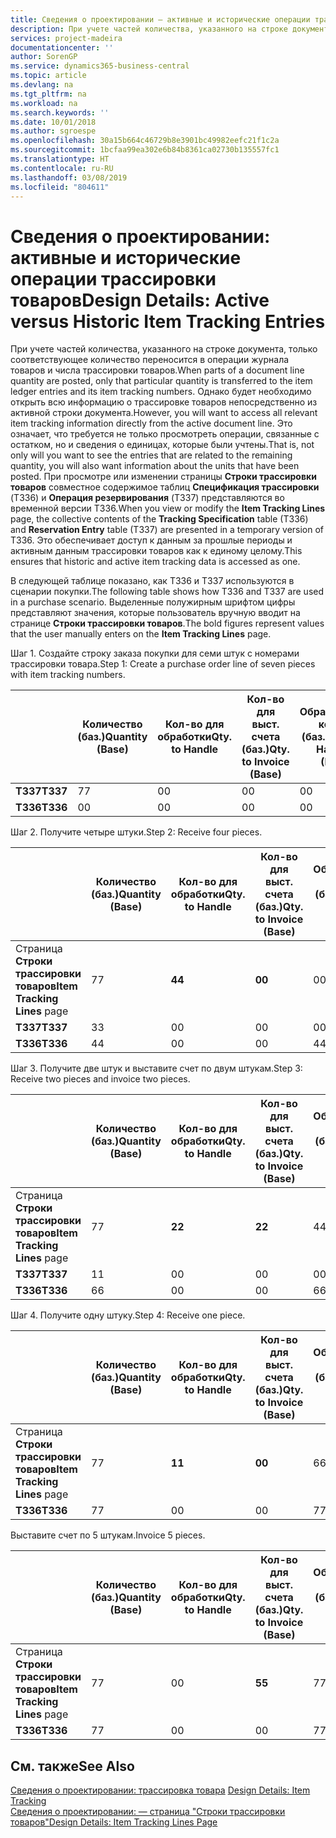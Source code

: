 ```yaml
---
title: Сведения о проектировании — активные и исторические операции трассировки товаров | Документы Майкрософт
description: При учете частей количества, указанного на строке документа, только соответствующее количество переносится в операции журнала товаров и числа трассировки товаров. Однако будет необходимо открыть всю информацию о трассировке товаров непосредственно из активной строки документа. Это означает, что требуется не только просмотреть операции, связанные с остатком, но и сведения о единицах, которые были учтены. При просмотре или изменении страницы **Строки трассировки товаров** совместное содержимое таблиц **Спецификация трассировки** (T336) и **Операция резервирования** (T337) представляются во временной версии T336. Это обеспечивает доступ к данным за прошлые периоды и активным данным трассировки товаров как к единому целому.
services: project-madeira
documentationcenter: ''
author: SorenGP
ms.service: dynamics365-business-central
ms.topic: article
ms.devlang: na
ms.tgt_pltfrm: na
ms.workload: na
ms.search.keywords: ''
ms.date: 10/01/2018
ms.author: sgroespe
ms.openlocfilehash: 30a15b664c46729b8e3901bc49982eefc21f1c2a
ms.sourcegitcommit: 1bcfaa99ea302e6b84b8361ca02730b135557fc1
ms.translationtype: HT
ms.contentlocale: ru-RU
ms.lasthandoff: 03/08/2019
ms.locfileid: "804611"
---
```

# <a name="design-details-active-versus-historic-item-tracking-entries"></a><span data-ttu-id="badea-107">Сведения о проектировании: активные и исторические операции трассировки товаров</span><span class="sxs-lookup"><span data-stu-id="badea-107">Design Details: Active versus Historic Item Tracking Entries</span></span>
<span data-ttu-id="badea-108">При учете частей количества, указанного на строке документа, только соответствующее количество переносится в операции журнала товаров и числа трассировки товаров.</span><span class="sxs-lookup"><span data-stu-id="badea-108">When parts of a document line quantity are posted, only that particular quantity is transferred to the item ledger entries and its item tracking numbers.</span></span> <span data-ttu-id="badea-109">Однако будет необходимо открыть всю информацию о трассировке товаров непосредственно из активной строки документа.</span><span class="sxs-lookup"><span data-stu-id="badea-109">However, you will want to access all relevant item tracking information directly from the active document line.</span></span> <span data-ttu-id="badea-110">Это означает, что требуется не только просмотреть операции, связанные с остатком, но и сведения о единицах, которые были учтены.</span><span class="sxs-lookup"><span data-stu-id="badea-110">That is, not only will you want to see the entries that are related to the remaining quantity, you will also want information about the units that have been posted.</span></span> <span data-ttu-id="badea-111">При просмотре или изменении страницы **Строки трассировки товаров** совместное содержимое таблиц **Спецификация трассировки** (T336) и **Операция резервирования** (T337) представляются во временной версии T336.</span><span class="sxs-lookup"><span data-stu-id="badea-111">When you view or modify the **Item Tracking Lines** page, the collective contents of the **Tracking Specification** table (T336) and **Reservation Entry** table (T337) are presented in a temporary version of T336.</span></span> <span data-ttu-id="badea-112">Это обеспечивает доступ к данным за прошлые периоды и активным данным трассировки товаров как к единому целому.</span><span class="sxs-lookup"><span data-stu-id="badea-112">This ensures that historic and active item tracking data is accessed as one.</span></span>  

 <span data-ttu-id="badea-113">В следующей таблице показано, как T336 и T337 используются в сценарии покупки.</span><span class="sxs-lookup"><span data-stu-id="badea-113">The following table shows how T336 and T337 are used in a purchase scenario.</span></span> <span data-ttu-id="badea-114">Выделенные полужирным шрифтом цифры представляют значения, которые пользователь вручную вводит на странице **Строки трассировки товаров**.</span><span class="sxs-lookup"><span data-stu-id="badea-114">The bold figures represent values that the user manually enters on the **Item Tracking Lines** page.</span></span>  

 <span data-ttu-id="badea-115">Шаг 1. Создайте строку заказа покупки для семи штук с номерами трассировки товара.</span><span class="sxs-lookup"><span data-stu-id="badea-115">Step 1: Create a purchase order line of seven pieces with item tracking numbers.</span></span>  

||<span data-ttu-id="badea-116">**Количество (баз.)**</span><span class="sxs-lookup"><span data-stu-id="badea-116">**Quantity (Base)**</span></span>|<span data-ttu-id="badea-117">**Кол-во для обработки**</span><span class="sxs-lookup"><span data-stu-id="badea-117">**Qty. to Handle**</span></span>|<span data-ttu-id="badea-118">**Кол-во для выст. счета (баз.)**</span><span class="sxs-lookup"><span data-stu-id="badea-118">**Qty. to Invoice (Base)**</span></span>|<span data-ttu-id="badea-119">**Обработанное кол-во (баз.)**</span><span class="sxs-lookup"><span data-stu-id="badea-119">**Quantity Handled (Base)**</span></span>|<span data-ttu-id="badea-120">**Кол-во по выст. счетам (баз.)**</span><span class="sxs-lookup"><span data-stu-id="badea-120">**Quantity Invoiced (Base)**</span></span>|  
|-|----------------------------------------------|--------------------------------------------|------------------------------------------------------|-------------------------------------------------------|--------------------------------------------------------|  
|<span data-ttu-id="badea-121">**T337**</span><span class="sxs-lookup"><span data-stu-id="badea-121">**T337**</span></span>|<span data-ttu-id="badea-122">7</span><span class="sxs-lookup"><span data-stu-id="badea-122">7</span></span>|<span data-ttu-id="badea-123">0</span><span class="sxs-lookup"><span data-stu-id="badea-123">0</span></span>|<span data-ttu-id="badea-124">0</span><span class="sxs-lookup"><span data-stu-id="badea-124">0</span></span>|<span data-ttu-id="badea-125">0</span><span class="sxs-lookup"><span data-stu-id="badea-125">0</span></span>|<span data-ttu-id="badea-126">0</span><span class="sxs-lookup"><span data-stu-id="badea-126">0</span></span>|  
|<span data-ttu-id="badea-127">**T336**</span><span class="sxs-lookup"><span data-stu-id="badea-127">**T336**</span></span>|<span data-ttu-id="badea-128">0</span><span class="sxs-lookup"><span data-stu-id="badea-128">0</span></span>|<span data-ttu-id="badea-129">0</span><span class="sxs-lookup"><span data-stu-id="badea-129">0</span></span>|<span data-ttu-id="badea-130">0</span><span class="sxs-lookup"><span data-stu-id="badea-130">0</span></span>|<span data-ttu-id="badea-131">0</span><span class="sxs-lookup"><span data-stu-id="badea-131">0</span></span>|<span data-ttu-id="badea-132">0</span><span class="sxs-lookup"><span data-stu-id="badea-132">0</span></span>|  

 <span data-ttu-id="badea-133">Шаг 2. Получите четыре штуки.</span><span class="sxs-lookup"><span data-stu-id="badea-133">Step 2: Receive four pieces.</span></span>  

||<span data-ttu-id="badea-134">**Количество (баз.)**</span><span class="sxs-lookup"><span data-stu-id="badea-134">**Quantity (Base)**</span></span>|<span data-ttu-id="badea-135">**Кол-во для обработки**</span><span class="sxs-lookup"><span data-stu-id="badea-135">**Qty. to Handle**</span></span>|<span data-ttu-id="badea-136">**Кол-во для выст. счета (баз.)**</span><span class="sxs-lookup"><span data-stu-id="badea-136">**Qty. to Invoice (Base)**</span></span>|<span data-ttu-id="badea-137">**Обработанное кол-во (баз.)**</span><span class="sxs-lookup"><span data-stu-id="badea-137">**Quantity Handled (Base)**</span></span>|<span data-ttu-id="badea-138">**Кол-во по выст. счетам (баз.)**</span><span class="sxs-lookup"><span data-stu-id="badea-138">**Quantity Invoiced (Base)**</span></span>|  
|-|----------------------------------------------|--------------------------------------------|------------------------------------------------------|-------------------------------------------------------|--------------------------------------------------------|  
|<span data-ttu-id="badea-139">Страница **Строки трассировки товаров**</span><span class="sxs-lookup"><span data-stu-id="badea-139">**Item Tracking Lines** page</span></span>|<span data-ttu-id="badea-140">7</span><span class="sxs-lookup"><span data-stu-id="badea-140">7</span></span>|<span data-ttu-id="badea-141">**4**</span><span class="sxs-lookup"><span data-stu-id="badea-141">**4**</span></span>|<span data-ttu-id="badea-142">**0**</span><span class="sxs-lookup"><span data-stu-id="badea-142">**0**</span></span>|<span data-ttu-id="badea-143">0</span><span class="sxs-lookup"><span data-stu-id="badea-143">0</span></span>|<span data-ttu-id="badea-144">0</span><span class="sxs-lookup"><span data-stu-id="badea-144">0</span></span>|  
|<span data-ttu-id="badea-145">**T337**</span><span class="sxs-lookup"><span data-stu-id="badea-145">**T337**</span></span>|<span data-ttu-id="badea-146">3</span><span class="sxs-lookup"><span data-stu-id="badea-146">3</span></span>|<span data-ttu-id="badea-147">0</span><span class="sxs-lookup"><span data-stu-id="badea-147">0</span></span>|<span data-ttu-id="badea-148">0</span><span class="sxs-lookup"><span data-stu-id="badea-148">0</span></span>|<span data-ttu-id="badea-149">0</span><span class="sxs-lookup"><span data-stu-id="badea-149">0</span></span>|<span data-ttu-id="badea-150">0</span><span class="sxs-lookup"><span data-stu-id="badea-150">0</span></span>|  
|<span data-ttu-id="badea-151">**T336**</span><span class="sxs-lookup"><span data-stu-id="badea-151">**T336**</span></span>|<span data-ttu-id="badea-152">4</span><span class="sxs-lookup"><span data-stu-id="badea-152">4</span></span>|<span data-ttu-id="badea-153">0</span><span class="sxs-lookup"><span data-stu-id="badea-153">0</span></span>|<span data-ttu-id="badea-154">0</span><span class="sxs-lookup"><span data-stu-id="badea-154">0</span></span>|<span data-ttu-id="badea-155">4</span><span class="sxs-lookup"><span data-stu-id="badea-155">4</span></span>|<span data-ttu-id="badea-156">0</span><span class="sxs-lookup"><span data-stu-id="badea-156">0</span></span>|  

 <span data-ttu-id="badea-157">Шаг 3. Получите две штук и выставите счет по двум штукам.</span><span class="sxs-lookup"><span data-stu-id="badea-157">Step 3: Receive two pieces and invoice two pieces.</span></span>  

||<span data-ttu-id="badea-158">**Количество (баз.)**</span><span class="sxs-lookup"><span data-stu-id="badea-158">**Quantity (Base)**</span></span>|<span data-ttu-id="badea-159">**Кол-во для обработки**</span><span class="sxs-lookup"><span data-stu-id="badea-159">**Qty. to Handle**</span></span>|<span data-ttu-id="badea-160">**Кол-во для выст. счета (баз.)**</span><span class="sxs-lookup"><span data-stu-id="badea-160">**Qty. to Invoice (Base)**</span></span>|<span data-ttu-id="badea-161">**Обработанное кол-во (баз.)**</span><span class="sxs-lookup"><span data-stu-id="badea-161">**Quantity Handled (Base)**</span></span>|<span data-ttu-id="badea-162">**Кол-во по выст. счетам (баз.)**</span><span class="sxs-lookup"><span data-stu-id="badea-162">**Quantity Invoiced (Base)**</span></span>|  
|-|----------------------------------------------|--------------------------------------------|------------------------------------------------------|-------------------------------------------------------|--------------------------------------------------------|  
|<span data-ttu-id="badea-163">Страница **Строки трассировки товаров**</span><span class="sxs-lookup"><span data-stu-id="badea-163">**Item Tracking Lines** page</span></span>|<span data-ttu-id="badea-164">7</span><span class="sxs-lookup"><span data-stu-id="badea-164">7</span></span>|<span data-ttu-id="badea-165">**2**</span><span class="sxs-lookup"><span data-stu-id="badea-165">**2**</span></span>|<span data-ttu-id="badea-166">**2**</span><span class="sxs-lookup"><span data-stu-id="badea-166">**2**</span></span>|<span data-ttu-id="badea-167">4</span><span class="sxs-lookup"><span data-stu-id="badea-167">4</span></span>|<span data-ttu-id="badea-168">0</span><span class="sxs-lookup"><span data-stu-id="badea-168">0</span></span>|  
|<span data-ttu-id="badea-169">**T337**</span><span class="sxs-lookup"><span data-stu-id="badea-169">**T337**</span></span>|<span data-ttu-id="badea-170">1</span><span class="sxs-lookup"><span data-stu-id="badea-170">1</span></span>|<span data-ttu-id="badea-171">0</span><span class="sxs-lookup"><span data-stu-id="badea-171">0</span></span>|<span data-ttu-id="badea-172">0</span><span class="sxs-lookup"><span data-stu-id="badea-172">0</span></span>|<span data-ttu-id="badea-173">0</span><span class="sxs-lookup"><span data-stu-id="badea-173">0</span></span>|<span data-ttu-id="badea-174">0</span><span class="sxs-lookup"><span data-stu-id="badea-174">0</span></span>|  
|<span data-ttu-id="badea-175">**T336**</span><span class="sxs-lookup"><span data-stu-id="badea-175">**T336**</span></span>|<span data-ttu-id="badea-176">6</span><span class="sxs-lookup"><span data-stu-id="badea-176">6</span></span>|<span data-ttu-id="badea-177">0</span><span class="sxs-lookup"><span data-stu-id="badea-177">0</span></span>|<span data-ttu-id="badea-178">0</span><span class="sxs-lookup"><span data-stu-id="badea-178">0</span></span>|<span data-ttu-id="badea-179">6</span><span class="sxs-lookup"><span data-stu-id="badea-179">6</span></span>|<span data-ttu-id="badea-180">2</span><span class="sxs-lookup"><span data-stu-id="badea-180">2</span></span>|  

 <span data-ttu-id="badea-181">Шаг 4. Получите одну штуку.</span><span class="sxs-lookup"><span data-stu-id="badea-181">Step 4: Receive one piece.</span></span>  

||<span data-ttu-id="badea-182">**Количество (баз.)**</span><span class="sxs-lookup"><span data-stu-id="badea-182">**Quantity (Base)**</span></span>|<span data-ttu-id="badea-183">**Кол-во для обработки**</span><span class="sxs-lookup"><span data-stu-id="badea-183">**Qty. to Handle**</span></span>|<span data-ttu-id="badea-184">**Кол-во для выст. счета (баз.)**</span><span class="sxs-lookup"><span data-stu-id="badea-184">**Qty. to Invoice (Base)**</span></span>|<span data-ttu-id="badea-185">**Обработанное кол-во (баз.)**</span><span class="sxs-lookup"><span data-stu-id="badea-185">**Quantity Handled (Base)**</span></span>|<span data-ttu-id="badea-186">**Кол-во по выст. счетам (баз.)**</span><span class="sxs-lookup"><span data-stu-id="badea-186">**Quantity Invoiced (Base)**</span></span>|  
|-|----------------------------------------------|--------------------------------------------|------------------------------------------------------|-------------------------------------------------------|--------------------------------------------------------|  
|<span data-ttu-id="badea-187">Страница **Строки трассировки товаров**</span><span class="sxs-lookup"><span data-stu-id="badea-187">**Item Tracking Lines** page</span></span>|<span data-ttu-id="badea-188">7</span><span class="sxs-lookup"><span data-stu-id="badea-188">7</span></span>|<span data-ttu-id="badea-189">**1**</span><span class="sxs-lookup"><span data-stu-id="badea-189">**1**</span></span>|<span data-ttu-id="badea-190">**0**</span><span class="sxs-lookup"><span data-stu-id="badea-190">**0**</span></span>|<span data-ttu-id="badea-191">6</span><span class="sxs-lookup"><span data-stu-id="badea-191">6</span></span>|<span data-ttu-id="badea-192">2</span><span class="sxs-lookup"><span data-stu-id="badea-192">2</span></span>|  
|<span data-ttu-id="badea-193">**T336**</span><span class="sxs-lookup"><span data-stu-id="badea-193">**T336**</span></span>|<span data-ttu-id="badea-194">7</span><span class="sxs-lookup"><span data-stu-id="badea-194">7</span></span>|<span data-ttu-id="badea-195">0</span><span class="sxs-lookup"><span data-stu-id="badea-195">0</span></span>|<span data-ttu-id="badea-196">0</span><span class="sxs-lookup"><span data-stu-id="badea-196">0</span></span>|<span data-ttu-id="badea-197">7</span><span class="sxs-lookup"><span data-stu-id="badea-197">7</span></span>|<span data-ttu-id="badea-198">2</span><span class="sxs-lookup"><span data-stu-id="badea-198">2</span></span>|  

 <span data-ttu-id="badea-199">Выставите счет по 5 штукам.</span><span class="sxs-lookup"><span data-stu-id="badea-199">Invoice 5 pieces.</span></span>  

||<span data-ttu-id="badea-200">**Количество (баз.)**</span><span class="sxs-lookup"><span data-stu-id="badea-200">**Quantity (Base)**</span></span>|<span data-ttu-id="badea-201">**Кол-во для обработки**</span><span class="sxs-lookup"><span data-stu-id="badea-201">**Qty. to Handle**</span></span>|<span data-ttu-id="badea-202">**Кол-во для выст. счета (баз.)**</span><span class="sxs-lookup"><span data-stu-id="badea-202">**Qty. to Invoice (Base)**</span></span>|<span data-ttu-id="badea-203">**Обработанное кол-во (баз.)**</span><span class="sxs-lookup"><span data-stu-id="badea-203">**Quantity Handled (Base)**</span></span>|<span data-ttu-id="badea-204">**Кол-во по выст. счетам (баз.)**</span><span class="sxs-lookup"><span data-stu-id="badea-204">**Quantity Invoiced (Base)**</span></span>|  
|-|----------------------------------------------|--------------------------------------------|------------------------------------------------------|-------------------------------------------------------|--------------------------------------------------------|  
|<span data-ttu-id="badea-205">Страница **Строки трассировки товаров**</span><span class="sxs-lookup"><span data-stu-id="badea-205">**Item Tracking Lines** page</span></span>|<span data-ttu-id="badea-206">7</span><span class="sxs-lookup"><span data-stu-id="badea-206">7</span></span>|<span data-ttu-id="badea-207">0</span><span class="sxs-lookup"><span data-stu-id="badea-207">0</span></span>|<span data-ttu-id="badea-208">**5**</span><span class="sxs-lookup"><span data-stu-id="badea-208">**5**</span></span>|<span data-ttu-id="badea-209">7</span><span class="sxs-lookup"><span data-stu-id="badea-209">7</span></span>|<span data-ttu-id="badea-210">2</span><span class="sxs-lookup"><span data-stu-id="badea-210">2</span></span>|  
|<span data-ttu-id="badea-211">**T336**</span><span class="sxs-lookup"><span data-stu-id="badea-211">**T336**</span></span>|<span data-ttu-id="badea-212">7</span><span class="sxs-lookup"><span data-stu-id="badea-212">7</span></span>|<span data-ttu-id="badea-213">0</span><span class="sxs-lookup"><span data-stu-id="badea-213">0</span></span>|<span data-ttu-id="badea-214">0</span><span class="sxs-lookup"><span data-stu-id="badea-214">0</span></span>|<span data-ttu-id="badea-215">7</span><span class="sxs-lookup"><span data-stu-id="badea-215">7</span></span>|<span data-ttu-id="badea-216">7</span><span class="sxs-lookup"><span data-stu-id="badea-216">7</span></span>|  

## <a name="see-also"></a><span data-ttu-id="badea-217">См. также</span><span class="sxs-lookup"><span data-stu-id="badea-217">See Also</span></span>  
 <span data-ttu-id="badea-218">[Сведения о проектировании: трассировка товара](design-details-item-tracking.md) </span><span class="sxs-lookup"><span data-stu-id="badea-218">[Design Details: Item Tracking](design-details-item-tracking.md) </span></span>  
 [<span data-ttu-id="badea-219">Сведения о проектировании: — страница "Строки трассировки товаров"</span><span class="sxs-lookup"><span data-stu-id="badea-219">Design Details: Item Tracking Lines Page</span></span>](design-details-item-tracking-lines-window.md)
